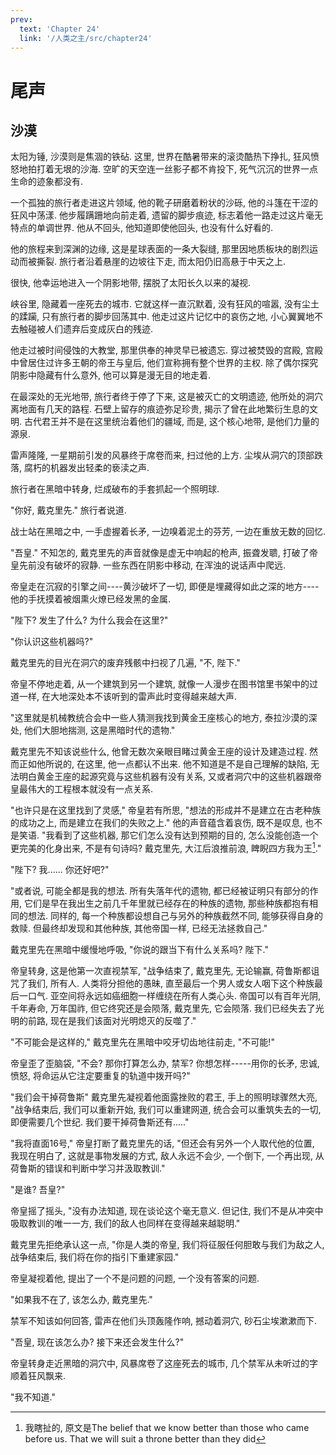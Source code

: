 ```yaml
---
prev:
  text: 'Chapter 24'
  link: '/人类之主/src/chapter24'
---
```


# 尾声

## 沙漠

太阳为锤, 沙漠则是焦涸的铁砧. 这里, 世界在酷暑带来的滚烫酷热下挣扎, 狂风愤怒地拍打着无垠的沙海. 空旷的天空连一丝影子都不肯投下, 死气沉沉的世界一点生命的迹象都没有.

一个孤独的旅行者走进这片领域, 他的靴子研磨着粉状的沙砾, 他的斗篷在干涩的狂风中荡漾. 他步履蹒跚地向前走着, 遗留的脚步痕迹, 标志着他一路走过这片毫无特点的单调世界. 他从不回头, 他知道即使他回头, 也没有什么好看的.

他的旅程来到深渊的边缘, 这是星球表面的一条大裂缝, 那里因地质板块的剧烈运动而被撕裂. 旅行者沿着悬崖的边坡往下走, 而太阳仍旧高悬于中天之上.

很快, 他幸运地进入一个阴影地带, 摆脱了太阳长久以来的凝视.

峡谷里, 隐藏着一座死去的城市. 它就这样一直沉默着, 没有狂风的喧嚣, 没有尘土的蹂躏, 只有旅行者的脚步回荡其中. 他走过这片记忆中的哀伤之地, 小心翼翼地不去触碰被人们遗弃后变成灰白的残迹.

他走过被时间侵蚀的大教堂, 那里供奉的神灵早已被遗忘. 穿过被焚毁的宫殿, 宫殿中曾居住过许多王朝的帝王与皇后, 他们宣称拥有整个世界的主权. 除了偶尔探究阴影中隐藏有什么意外, 他可以算是漫无目的地走着.

在最深处的无光地带, 旅行者终于停了下来, 这是被灭亡的文明遗迹, 他所处的洞穴离地面有几天的路程. 石壁上留存的痕迹弥足珍贵, 揭示了曾在此地繁衍生息的文明. 古代君王并不是在这里统治着他们的疆域, 而是, 这个核心地带, 是他们力量的源泉.

雷声隆隆, 一星期前引发的风暴终于席卷而来, 扫过他的上方. 尘埃从洞穴的顶部跌落, 腐朽的机器发出轻柔的亵渎之声.

旅行者在黑暗中转身, 烂成破布的手套抓起一个照明球.

"你好, 戴克里先." 旅行者说道.

战士站在黑暗之中, 一手虚握着长矛, 一边嗅着泥土的芬芳, 一边在重放无数的回忆.

"吾皇." 不知怎的, 戴克里先的声音就像是虚无中响起的枪声, 振聋发聩, 打破了帝皇先前没有破坏的寂静. 一些东西在阴影中移动, 在浑浊的说话声中爬远.

帝皇走在沉寂的引擎之间----黄沙破坏了一切, 即便是埋藏得如此之深的地方----他的手抚摸着被烟熏火燎已经发黑的金属.

"陛下? 发生了什么? 为什么我会在这里?"

"你认识这些机器吗?"

戴克里先的目光在洞穴的废弃残骸中扫视了几遍, "不, 陛下."

帝皇不停地走着, 从一个建筑到另一个建筑, 就像一人漫步在图书馆里书架中的过道一样, 在大地深处本不该听到的雷声此时变得越来越大声.

"这里就是机械教统合会中一些人猜测我找到黄金王座核心的地方, 泰拉沙漠的深处, 他们大胆地揣测, 这是黑暗时代的遗物."

戴克里先不知该说些什么, 他曾无数次亲眼目睹过黄金王座的设计及建造过程. 然而正如他所说的, 在这里, 他一点都认不出来. 他不知道是不是自己理解的缺陷, 无法明白黄金王座的起源究竟与这些机器有没有关系, 又或者洞穴中的这些机器跟帝皇最伟大的工程根本就没有一点关系.

"也许只是在这里找到了灵感," 帝皇若有所思, "想法的形成并不是建立在古老种族的成功之上, 而是建立在我们的失败之上." 他的声音蕴含着哀伤, 既不是叹息, 也不是笑语. "我看到了这些机器, 那它们怎么没有达到预期的目的, 怎么没能创造一个更完美的化身出来, 不是有句诗吗? 戴克里先, 大江后浪推前浪, 睥睨四方我为王[^1]."

"陛下? 我...... 你还好吧?"

"或者说, 可能全都是我的想法. 所有失落年代的遗物, 都已经被证明只有部分的作用, 它们是早在我出生之前几千年里就已经存在的种族的遗物, 那些种族都抱有相同的想法. 同样的, 每一个种族都设想自己与另外的种族截然不同, 能够获得自身的救赎. 但最终却发现和其他种族, 其他帝国一样, 已经无法拯救自己."

戴克里先在黑暗中缓慢地呼吸, "你说的跟当下有什么关系吗? 陛下."

帝皇转身, 这是他第一次直视禁军, "战争结束了, 戴克里先, 无论输赢, 荷鲁斯都诅咒了我们, 所有人. 人类将分担他的愚昧, 直至最后一个男人或女人咽下这个种族最后一口气. 亚空间将永远如癌细胞一样缠绕在所有人类心头. 帝国可以有百年光阴, 千年寿命, 万年国祚, 但它终究还是会陨落, 戴克里先, 它会陨落. 我们已经失去了光明的前路, 现在是我们该面对光明熄灭的反噬了."

"不可能会是这样的," 戴克里先在黑暗中咬牙切齿地往前走, "不可能!"

帝皇歪了歪脑袋, "不会? 那你打算怎么办, 禁军? 你想怎样-----用你的长矛, 忠诚, 愤怒, 将命运从它注定要重复的轨道中拨开吗?"

"我们会干掉荷鲁斯" 戴克里先凝视着他面露挫败的君王, 手上的照明球骤然大亮, "战争结束后, 我们可以重新开始, 我们可以重建网道, 统合会可以重筑失去的一切, 即便需要几个世纪. 我们要干掉荷鲁斯还有....."

"我将直面16号," 帝皇打断了戴克里先的话, "但还会有另外一个人取代他的位置, 我现在明白了, 这就是事物发展的方式, 敌人永远不会少, 一个倒下, 一个再出现, 从荷鲁斯的错误和判断中学习并汲取教训."

"是谁? 吾皇?"

帝皇摇了摇头, "没有办法知道, 现在谈论这个毫无意义. 但记住, 我们不是从冲突中吸取教训的唯一一方, 我们的敌人也同样在变得越来越聪明."

戴克里先拒绝承认这一点, "你是人类的帝皇, 我们将征服任何胆敢与我们为敌之人, 战争结束后, 我们将在你的指引下重建家园."

帝皇凝视着他, 提出了一个不是问题的问题, 一个没有答案的问题.

"如果我不在了, 该怎么办, 戴克里先."

禁军不知该如何回答, 雷声在他们头顶轰隆作响, 撼动着洞穴, 砂石尘埃漱漱而下.

"吾皇, 现在该怎么办? 接下来还会发生什么?"

帝皇转身走近黑暗的洞穴中, 风暴席卷了这座死去的城市, 几个禁军从未听过的字顺着狂风飘来.

"我不知道."

[^1]: 我瞎扯的, 原文是The belief that we know better than those who came before us. That we will suit a throne better than they did
